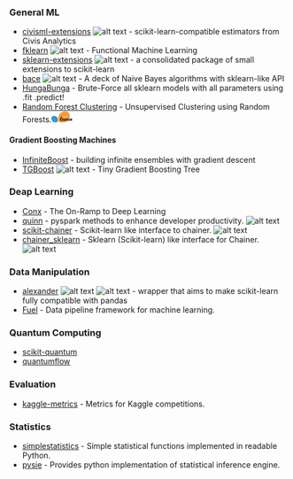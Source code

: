 [skl]: https://raw.githubusercontent.com/krzjoa/awesome-python-datascience/master/img/skl.png "scikit-learn compatible"
[th]: https://raw.githubusercontent.com/krzjoa/awesome-python-datascience/master/img/th.png "Theano based"
[tf]: https://raw.githubusercontent.com/krzjoa/awesome-python-datascience/master/img/tf.png "TensorFlow based"
[pt]: https://raw.githubusercontent.com/krzjoa/awesome-python-datascience/master/img/pytorch.png "PyTorch based"
[cp]: https://raw.githubusercontent.com/krzjoa/awesome-python-datascience/master/img/cupy.png "CuPy based"
[mx]: https://raw.githubusercontent.com/krzjoa/awesome-python-datascience/master/img/mxnet.png "MXNet based"
[R]: https://raw.githubusercontent.com/krzjoa/awesome-python-datascience/master/img/R.png "R inspired/ported lib"
[gpu]: https://raw.githubusercontent.com/krzjoa/awesome-python-datascience/master/img/gpu.png "GPU accelerated"
[sp]: https://raw.githubusercontent.com/krzjoa/awesome-python-datascience/master/img/spark.png "Apache Spark based"
[amd]: https://raw.githubusercontent.com/krzjoa/awesome-python-datascience/master/img/amd.png "AMD based"
[pd]: https://raw.githubusercontent.com/krzjoa/awesome-python-datascience/master/img/pandas.png "pandas based"


### General ML
* [civisml-extensions](https://github.com/civisanalytics/civisml-extensions) ![alt text][skl]  - scikit-learn-compatible estimators from Civis Analytics
* [fklearn](https://github.com/nubank/fklearn) ![alt text][skl] - Functional Machine Learning
* [sklearn-extensions](https://github.com/wdm0006/sklearn-extensions) ![alt text][skl] - a consolidated package of small extensions to scikit-learn
* [bace](https://github.com/krzjoa/bace) ![alt text][skl] - A deck of Naive Bayes algorithms with sklearn-like API
* [HungaBunga](https://github.com/ypeleg/HungaBunga) - Brute-Force all sklearn models with all parameters using .fit .predict!
* [Random Forest Clustering](https://github.com/joshloyal/RandomForestClustering) - Unsupervised Clustering using Random Forests.<img height="20" src="img/sklearn_big.png" alt="sklearn">

#### Gradient Boosting Machines
* [InfiniteBoost](https://github.com/arogozhnikov/infiniteboost) - building infinite ensembles with gradient descent
* [TGBoost](https://github.com/wepe/tgboost) ![alt text][skl] - Tiny Gradient Boosting Tree


### Deap Learning
* [Conx](https://github.com/Calysto/conx) - The On-Ramp to Deep Learning
* [quinn](https://github.com/MrPowers/quinn)  - pyspark methods to enhance developer productivity. ![alt text][sp]
* [scikit-chainer](https://github.com/lucidfrontier45/scikit-chainer) - Scikit-learn like interface to chainer. ![alt text][skl]
* [chainer_sklearn](https://github.com/corochann/chainer_sklearn) - Sklearn (Scikit-learn) like interface for Chainer. ![alt text][skl]

### Data Manipulation
* [alexander](https://github.com/annoys-parrot/alexander) ![alt text][skl] ![alt text][pd] - wrapper that aims to make scikit-learn fully compatible with pandas
* [Fuel](https://github.com/mila-udem/fuel) - Data pipeline framework for machine learning.

### Quantum Computing
* [scikit-quantum](https://github.com/scikit-quantum/scikit-quantum)
* [quantumflow](https://github.com/rigetti/quantumflow)

### Evaluation
* [kaggle-metrics](https://github.com/krzjoa/kaggle-metrics) - Metrics for Kaggle competitions.

### Statistics
* [simplestatistics](https://github.com/sheriferson/simplestatistics) - Simple statistical functions implemented in readable Python.
* [pysie](https://github.com/chen0040/pysie) - Provides python implementation of statistical inference engine.

